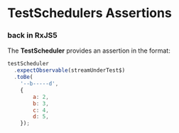 # TestSchedulers Assertions
### back in RxJS5

The **TestScheduler** provides an assertion in the format:
```js
testScheduler
  .expectObservable(streamUnderTest$)
  .toBe(
    '--b-----d',
    {
        a: 2,
        b: 3,
        c: 4,
        d: 5,
    });
```